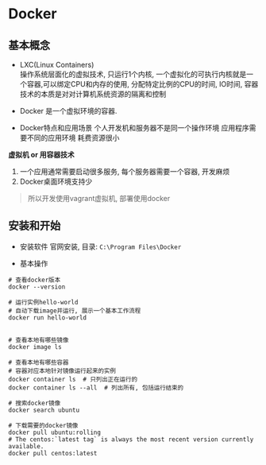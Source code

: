 # Docker

## 基本概念

- LXC(Linux Containers)    
操作系统层面化的虚拟技术, 只运行1个内核, 一个虚拟化的可执行内核就是一个容器,可以绑定CPU和内存的使用, 分配特定比例的CPU的时间, IO时间, 容器技术的本质是对对计算机系统资源的隔离和控制

- Docker 是一个虚拟环境的容器.

- Docker特点和应用场景
个人开发机和服务器不是同一个操作环境
应用程序需要不同的应用环境
耗费资源很小

**虚拟机 or 用容器技术**  
1. 一个应用通常需要启动很多服务, 每个服务器需要一个容器, 开发麻烦 
2. Docker桌面环境支持少
> 所以开发使用vagrant虚拟机, 部署使用docker  

## 安装和开始

- 安装软件
官网安装, 目录: `C:\Program Files\Docker`

- 基本操作  
```
# 查看docker版本
docker --version

# 运行实例hello-world
# 自动下载image并运行, 展示一个基本工作流程
docker run hello-world  


# 查看本地有哪些镜像
docker image ls

# 查看本地有哪些容器
# 容器对应本地针对镜像运行起来的实例
docker container ls  # 只列出正在运行的
docker container ls --all  # 列出所有, 包括运行结束的

# 搜索docker镜像
docker search ubuntu

# 下载需要的docker镜像
docker pull ubuntu:rolling
# The centos:`latest tag` is always the most recent version currently available.
docker pull centos:latest

```